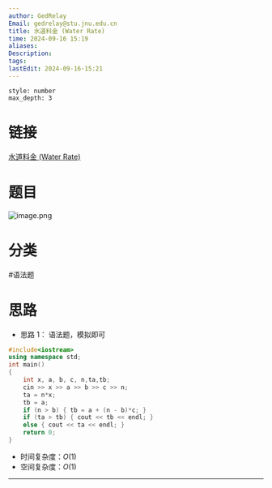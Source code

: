 ```yaml
---
author: GedRelay
Email: gedrelay@stu.jnu.edu.cn
title: 水道料金 (Water Rate)
time: 2024-09-16 15:19
aliases: 
Description: 
tags: 
lastEdit: 2024-09-16-15:21
---
```


```toc
style: number
max_depth: 3
```

# 链接
[水道料金 (Water Rate)](https://www.luogu.com.cn/problem/AT_joi2015yo_a) 

# 题目
![image.png](https://ged-pic-bed.oss-cn-guangzhou.aliyuncs.com/img/202409161520757.png)


# 分类
#语法题 

# 思路
- 思路 1：
语法题，模拟即可


```cpp
#include<iostream>
using namespace std;
int main()
{
	int x, a, b, c, n,ta,tb;
	cin >> x >> a >> b >> c >> n;
	ta = n*x;
	tb = a;
	if (n > b) { tb = a + (n - b)*c; }
	if (ta > tb) { cout << tb << endl; }
	else { cout << ta << endl; }
	return 0;
}
```


- 时间复杂度：${O\left( 1 \right)  }$ 
- 空间复杂度：${O\left( 1 \right)  }$ 


---

